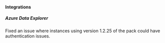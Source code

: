 
#### Integrations

##### Azure Data Explorer

Fixed an issue where instances using version 1.2.25 of the pack could have authentication issues.
